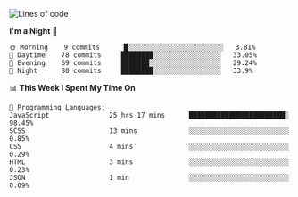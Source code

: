 <!--START_SECTION:waka-->
![Lines of code](https://img.shields.io/badge/From%20Hello%20World%20I%27ve%20Written-465301%20lines%20of%20code-blue)

**I'm a Night 🦉** 

```text
🌞 Morning    9 commits      █░░░░░░░░░░░░░░░░░░░░░░░░   3.81% 
🌆 Daytime    78 commits     ████████░░░░░░░░░░░░░░░░░   33.05% 
🌃 Evening    69 commits     ███████░░░░░░░░░░░░░░░░░░   29.24% 
🌙 Night      80 commits     ████████░░░░░░░░░░░░░░░░░   33.9%

```


📊 **This Week I Spent My Time On** 

```text
💬 Programming Languages: 
JavaScript               25 hrs 17 mins      ████████████████████████░   98.45% 
SCSS                     13 mins             ░░░░░░░░░░░░░░░░░░░░░░░░░   0.85% 
CSS                      4 mins              ░░░░░░░░░░░░░░░░░░░░░░░░░   0.29% 
HTML                     3 mins              ░░░░░░░░░░░░░░░░░░░░░░░░░   0.23% 
JSON                     1 min               ░░░░░░░░░░░░░░░░░░░░░░░░░   0.09%

```


<!--END_SECTION:waka-->
